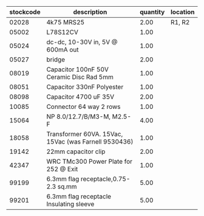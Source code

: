 |stockcode|description|quantity|location|
|---------|-----------|--------|--------|
|02028|4k75 MRS25|2.00|R1, R2|
|05002|L78S12CV|1.00||
|05024|dc-dc, 10-30V in,  5V @ 600mA out|1.00||
|05027|bridge|2.00||
|08019|Capacitor 100nF 50V Ceramic Disc Rad 5mm|1.00||
|08051|Capacitor 330nF Polyester|1.00||
|08098|Capacitor 4700 uF 35V|2.00||
|10085|Connector  64 way 2 rows|1.00||
|15064|NP 8.0/12.7/B/M3-M, M2.5-F|4.00||
|18058|Transformer 60VA. 15Vac, 15Vac (was Farnell 9530436)|1.00||
|19142|22mm capacitor clip|2.00||
|42347|WRC TMc300 Power Plate for 252 @ Exit|1.00||
|99199|6.3mm flag receptacle,0.75-2.3 sq.mm|5.00||
|99201|6.3mm flag receptacle Insulating sleeve|5.00||
